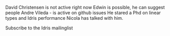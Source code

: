 David Christensen is not active right now
Edwin is possible, he can suggest people
Andre Vileda - is active on github issues
  He stared a Phd on linear types and Idris performance
  Nicola has talked with him.

Subscribe to the Idris mailinglist



